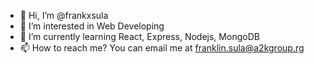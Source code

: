 - 👋 Hi, I’m @frankxsula
- 👀 I’m interested in Web Developing
- 🌱 I’m currently learning React, Express, Nodejs, MongoDB
- 📫 How to reach me? You can email me at franklin.sula@a2kgroup.rg

<!---
frankxsula/frankxsula is a ✨ special ✨ repository because its `README.md` (this file) appears on your GitHub profile.
You can click the Preview link to take a look at your changes.
--->
